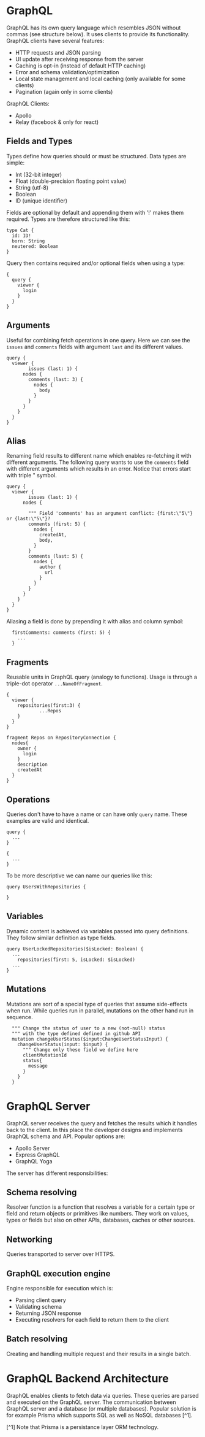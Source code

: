 # GraphQL
GraphQL has its own query language which resembles JSON without commas (see structure below). It uses clients to provide its functionality. GraphQL clients have several features:
- HTTP requests and JSON parsing
- UI update after receiving response from the server
- Caching is opt-in (instead of default HTTP caching)
- Error and schema validation/optimization
- Local state management and local caching (only available for some clients)
- Pagination (again only in some clients)

GraphQL Clients:
- Apollo
- Relay (facebook & only for react)
  
## Fields and Types
Types define how queries should or must be structured. Data types are simple:
- Int (32-bit integer)
- Float (double-precision floating point value)
- String (utf-8)
- Boolean
- ID (unique identifier)

Fields are optional by default and appending them with '!' makes them required. Types are therefore structured like this:

```
type Cat {
  id: ID!
  born: String
  neutered: Boolean
}
```

Query then contains required and/or optional fields when using a type:

```
{
  query {
    viewer {
      login
    }
  }
}
```

## Arguments
Useful for combining fetch operations in one query. Here we can see the `issues` and `comments` fields with argument `last` and its different values.

```
query { 
  viewer {
		issues (last: 1) {
      nodes {
        comments (last: 3) {
          nodes {
            body
          }
        }
      }
    }
  }
}
```

## Alias
Renaming field results to different name which enables re-fetching it with different arguments. The following query wants to use the `comments` field with different arguments which results in an error. Notice that errors start with triple " symbol.

```
query { 
  viewer {
		issues (last: 1) {
      nodes {

        """ Field 'comments' has an argument conflict: {first:\"5\"} or {last:\"5\"}?
        comments (first: 5) {
          nodes {
            createdAt,
            body,
          }
        }
        comments (last: 5) {
          nodes {
            author {
              url
            }
          }
        }
      }
    }
  }
}
```

Aliasing a field is done by prepending it with alias and column symbol:

```
  firstComments: comments (first: 5) {
    ...
  }
```

## Fragments
Reusable units in GraphQL query (analogy to functions). Usage is through a triple-dot operator `...NameOfFragment`.

```
{
  viewer {
    repositories(first:3) {
			...Repos
    }
  }
}

fragment Repos on RepositoryConnection {
  nodes{
    owner {
      login
    }
    description
    createdAt
  }
}
```

## Operations
Queries don't have to have a name or can have only `query` name. These examples are valid and identical.

```
query {
  ...
}

{
  ...
}
```

To be more descriptive we can name our queries like this:

```
query UsersWithRepositories {

}
```

## Variables
Dynamic content is achieved via variables passed into query definitions. They follow similar definition as type fields.

```
query UserLockedRepositories($isLocked: Boolean) {
  ...
    repositories(first: 5, isLocked: $isLocked)
  ...
}
```

## Mutations
Mutations are sort of a special type of queries that assume side-effects when run. While queries run in parallel, mutations on the other hand run in sequence.

```
  """ Change the status of user to a new (not-null) status
  """ with the type defined defined in github API
  mutation changeUserStatus($input:ChangeUserStatusInput) {
    changeUserStatus(input: $input) {
      """ Change only these field we define here
      clientMutationId
      status{
        message
      }
    }
  }
```

# GraphQL Server
GraphQL server receives the query and fetches the results which it handles back to the client. In this place the developer designs and implements GraphQL schema and API. Popular options are:

- Apollo Server
- Express GraphQL
- GraphQL Yoga

The server has different responsibilities:

## Schema resolving 
Resolver function is a function that resolves a variable for a certain type or field and return objects or primitives like numbers. They work on values, types or fields but also on other APIs, databases, caches or other sources.

## Networking
Queries transported to server over HTTPS.

## GraphQL execution engine
Engine responsible for execution which is:
- Parsing client query
- Validating schema
- Returning JSON response
- Executing resolvers for each field to return them to the client

## Batch resolving
Creating and handling multiple request and their results in a single batch.

# GraphQL Backend Architecture
GraphQL enables clients to fetch data via queries. These queries are parsed and executed on the GraphQL server. The communication between GraphQL server and a database (or multiple databases).
Popular solution is for example Prisma which supports SQL as well as NoSQL databases [^1].

[^1] Note that Prisma is a persistance layer ORM technology.